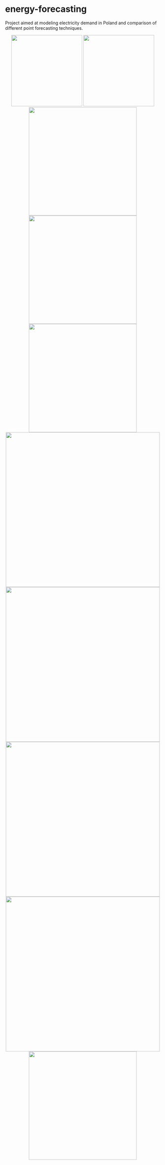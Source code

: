 # energy-forecasting
Project aimed at modeling electricity demand in Poland and comparison of different point forecasting techniques.
<br>
<p align="center">
<img src="https://github.com/jkompan/energy-forecasting/assets/71097861/cd5e352a-6acc-4097-8488-28a32904cdd7" height="230">
<img src="https://github.com/jkompan/energy-forecasting/assets/71097861/3bf781f8-6e5a-4e2d-ab5b-1b1d04ade137" height="230">
<br>
<img src="https://github.com/jkompan/energy-forecasting/assets/71097861/a97a248c-8d07-4e3a-85c0-c4422b0abcdb" width="350">
<img src="https://github.com/jkompan/energy-forecasting/assets/71097861/be60e57e-d59c-400e-a9de-3d75b165b2df" width="350">

<img src="https://github.com/jkompan/energy-forecasting/assets/71097861/7a692acd-8498-432f-a9ee-96a44a8c64cc" width="350">
<img src="https://github.com/jkompan/energy-forecasting/assets/71097861/95290e39-57a7-476f-9fce-6560d12c08c0" width="500">
<img src="https://github.com/jkompan/energy-forecasting/assets/71097861/fa19c6ab-6a28-4502-8bf2-667f7cc7a08e" width="500">
<img src="https://github.com/jkompan/energy-forecasting/assets/71097861/5a1b43fe-e5db-4286-a5e9-8ea2c47fcefb" width="500">
<img src="https://github.com/jkompan/energy-forecasting/assets/71097861/6b95b897-9891-4943-96c1-0fa2b551cde7" width="500">

<img src="https://github.com/jkompan/energy-forecasting/assets/71097861/8744a213-bf9e-47f2-b96a-75aadeb182ad" width="350">

</p>
